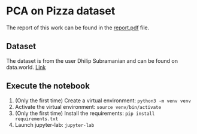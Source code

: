 # PCA on Pizza dataset
The report of this work can be found in the [report.pdf](report.pdf) file.

## Dataset
The dataset is from the user Dhilip Subramanian and can be found on data.world. [Link](https://data.world/sdhilip/pizza-datasets)

## Execute the notebook
1. (Only the first time) Create a virtual environment: `python3 -m venv venv`
2. Activate the virtual environment: `source venv/bin/activate`
3. (Only the first time) Install the requirements: `pip install requirements.txt`
4. Launch jupyter-lab: `jupyter-lab`

